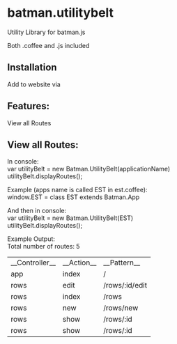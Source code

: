 batman.utilitybelt
==================
Utility Library for batman.js

Both .coffee and .js included

Installation
--------
Add to website via   <script src="/app/vendor/batman.utilitybelt.js" type="text/javascript"></script>

Features:
--------
View all Routes


View all Routes:
--------
In console: <br/>
var utilityBelt = new Batman.UtilityBelt(applicationName)<br/>
utilityBelt.displayRoutes();<br/>

Example (apps name is called EST in est.coffee):<br/>
window.EST = class EST extends Batman.App<br/>

And then in console:<br/>
var utilityBelt = new Batman.UtilityBelt(EST)<br/>
utilityBelt.displayRoutes();<br/>

Example Output:<br/>
Total number of routes: 5<br/>
<table>
    <tr>
        <td>__Controller__</td>
        <td>__Action__</td>
        <td>__Pattern__</td>
    </tr>
    <tr>
        <td>app</td>
        <td>index</td>
        <td>/</td>
    </tr>
    <tr>
        <td>rows</td>
        <td>edit</td>
        <td>/rows/:id/edit</td>
    </tr>
    <tr>
        <td>rows</td>
        <td>index</td>
        <td>/rows</td>
    </tr>
    <tr>
        <td>rows</td>
        <td>new</td>
        <td>/rows/new</td>
    </tr>
    <tr>
        <td>rows</td>
        <td>show</td>
        <td>/rows/:id</td>
    </tr>
    <tr>
        <td>rows</td>
        <td>show</td>
        <td>/rows/:id</td>
    </tr>
</table>

